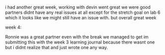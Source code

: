 i had another great week, working with devin went great we were good partners 
didnt have any real issues at all except for the stretch goal on lab 6 which it looks like we might still have an issue with. but overall great week

week 4:

Ronnie was a great partner even with the break we managed to get im submitting this with the week 3 learning journal because there wasnt one but i didnt realize that and just wrote one any way.